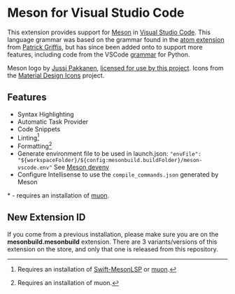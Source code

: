 # Meson for Visual Studio Code

This extension provides support for [Meson](http://mesonbuild.com/) in
[Visual Studio Code](https://code.visualstudio.com/). This language grammar was
based on the grammar found in the
[atom extension](https://github.com/TingPing/language-meson) from
[Patrick Griffis](https://github.com/TingPing), but has since been added onto to
support more features, including code from the VSCode
[grammar](https://github.com/microsoft/vscode/blob/main/extensions/python/syntaxes/MagicPython.tmLanguage.json)
for Python.

Meson logo by [Jussi Pakkanen](https://github.com/jpakkane),
[licensed for use by this project](http://mesonbuild.com/legal.html). Icons from
the [Material Design Icons](https://materialdesignicons.com/) project.

## Features

- Syntax Highlighting
- Automatic Task Provider
- Code Snippets
- Linting[^0]
- Formatting[^1]
- Generate environment file to be used in launch.json:
  `"envFile": "${workspaceFolder}/${config:mesonbuild.buildFolder}/meson-vscode.env"`
  See [Meson devenv](https://mesonbuild.com/Commands.html#devenv)
- Configure Intellisense to use the `compile_commands.json` generated by Meson

\* - requires an installation of [muon](https://muon.build).

## New Extension ID

If you come from a previous installation, please make sure you are on the
**mesonbuild.mesonbuild** extension. There are 3 variants/versions of this
extension on the store, and only that one is released from this repository.

[^0]:
    Requires an installation of
    [Swift-MesonLSP](https://github.com/JCWasmx86/Swift-MesonLSP) or
    [muon](https://muon.build).

[^1]: Requires an installation of muon.
